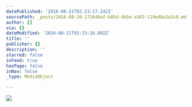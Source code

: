 ```yaml
---
datePublished: '2016-08-21T02:23:17.242Z'
sourcePath: _posts/2016-08-20-171648af-b85d-4b5e-a303-119e48a3a3c8.md
author: []
via: {}
dateModified: '2016-08-21T02:23:16.802Z'
title: ''
publisher: {}
description: ''
starred: false
inFeed: true
hasPage: false
inNav: false
_type: MediaObject

---
```

![](https://the-grid-user-content.s3-us-west-2.amazonaws.com/801f1642-ab91-4193-a7ff-9fdf11adb22f.jpg)